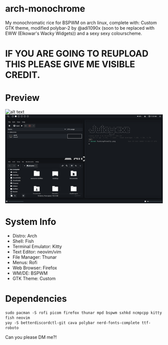 # arch-monochrome
My monochromatic rice for BSPWM on arch linux, complete with: Custom GTK theme, modified polybar-2 by @adi1090x (soon to be replaced with EWW (Elkowar's Wacky Widgets)) and a sexy sexy colourscheme.

# IF YOU ARE GOING TO REUPLOAD THIS PLEASE GIVE ME VISIBLE CREDIT.

# Preview
![alt text](https://host.juicehq.xyz/uploads/b4fa1db0-5e4d-4990-a945-3d3e58e43468/wKrPCcs5.png)
![alt text](https://raw.githubusercontent.com/Juicyexe/arch-monochrome/main/img/fuckingfinally.png?raw=true)

# System Info
* Distro: Arch
* Shell: Fish
* Terminal Emulator: Kitty
* Text Editor: neovim/vim
* File Manager: Thunar
* Menus: Rofi
* Web Browser: Firefox
* WM/DE: BSPWM
* GTK Theme: Custom



# Dependencies
```
sudo pacman -S rofi picom firefox thunar mpd bspwm sxhkd ncmpcpp kitty fish neovim
yay -S betterdiscordctl-git cava polybar nerd-fonts-complete ttf-roboto
```

Can you please DM me?!

